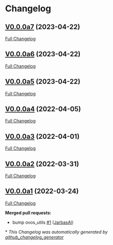 # Changelog

## [V0.0.0a7](https://github.com/OpenVoiceOS/ovos-intent-plugin-adapt/tree/V0.0.0a7) (2023-04-22)

[Full Changelog](https://github.com/OpenVoiceOS/ovos-intent-plugin-adapt/compare/V0.0.0a6...V0.0.0a7)

## [V0.0.0a6](https://github.com/OpenVoiceOS/ovos-intent-plugin-adapt/tree/V0.0.0a6) (2023-04-22)

[Full Changelog](https://github.com/OpenVoiceOS/ovos-intent-plugin-adapt/compare/V0.0.0a5...V0.0.0a6)

## [V0.0.0a5](https://github.com/OpenVoiceOS/ovos-intent-plugin-adapt/tree/V0.0.0a5) (2023-04-22)

[Full Changelog](https://github.com/OpenVoiceOS/ovos-intent-plugin-adapt/compare/V0.0.0a4...V0.0.0a5)

## [V0.0.0a4](https://github.com/OpenVoiceOS/ovos-intent-plugin-adapt/tree/V0.0.0a4) (2022-04-05)

[Full Changelog](https://github.com/OpenVoiceOS/ovos-intent-plugin-adapt/compare/V0.0.0a3...V0.0.0a4)

## [V0.0.0a3](https://github.com/OpenVoiceOS/ovos-intent-plugin-adapt/tree/V0.0.0a3) (2022-04-01)

[Full Changelog](https://github.com/OpenVoiceOS/ovos-intent-plugin-adapt/compare/V0.0.0a2...V0.0.0a3)

## [V0.0.0a2](https://github.com/OpenVoiceOS/ovos-intent-plugin-adapt/tree/V0.0.0a2) (2022-03-31)

[Full Changelog](https://github.com/OpenVoiceOS/ovos-intent-plugin-adapt/compare/V0.0.0a1...V0.0.0a2)

## [V0.0.0a1](https://github.com/OpenVoiceOS/ovos-intent-plugin-adapt/tree/V0.0.0a1) (2022-03-24)

[Full Changelog](https://github.com/OpenVoiceOS/ovos-intent-plugin-adapt/compare/f1c47bb409994901003df89fda78a455ef095ba0...V0.0.0a1)

**Merged pull requests:**

- bump ovos\_utils [\#1](https://github.com/OpenVoiceOS/ovos-intent-plugin-adapt/pull/1) ([JarbasAl](https://github.com/JarbasAl))



\* *This Changelog was automatically generated by [github_changelog_generator](https://github.com/github-changelog-generator/github-changelog-generator)*
